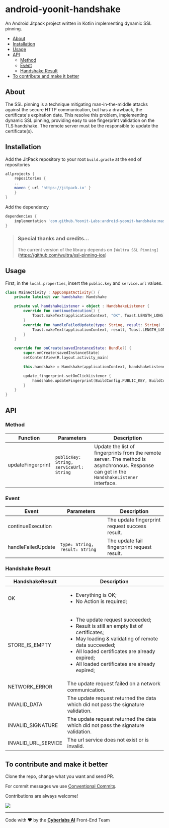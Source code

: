 # android-yoonit-handshake

An Android Jitpack project written in Kotlin implementing dynamic SSL pinning.

* [About](#about)
* [Installation](#installation)
* [Usage](#usage)
* [API](#api)
  * [Method](#method)
  * [Event](#event)
  * [Handshake Result](#handshake-result)
* [To contribute and make it better](#to-contribute-and-make-it-better)

## About

The SSL pinning is a technique mitigating man-in-the-middle attacks against the secure HTTP communication, but has a drawback, the certificate's expiration date. This resolve this problem, implementing dynamic SSL pinning, providing easy to use fingerprint validation on the TLS handshake. The remote server must be the responsible to update the certificate(s).

## Installation

Add the JitPack repository to your root `build.gradle` at the end of repositories

```groovy
allprojects {
	repositories {
	..
	maven { url 'https://jitpack.io' }
	}
}
```

Add the dependency

```groovy
dependencies {
	implementation 'com.github.Yoonit-Labs:android-yoonit-handshake:master-SNAPSHOT'
}
```

> ### Special thanks and credits...
> The current version of the library depends on `[Wultra SSL Pinning]`(https://github.com/wultra/ssl-pinning-ios)

## Usage

First, in the `local.properties`, insert the `public.key` and `service.url` values. 

```kotlin
class MainActivity : AppCompatActivity() {
    private lateinit var handshake: Handshake

    private val handshakeListener = object : HandshakeListener {
        override fun continueExecution() {
            Toast.makeText(applicationContext, "OK", Toast.LENGTH_LONG).show()
        }
        override fun handleFailedUpdate(type: String, result: String) {
            Toast.makeText(applicationContext, result, Toast.LENGTH_LONG).show()
        }
    }

    override fun onCreate(savedInstanceState: Bundle?) {
        super.onCreate(savedInstanceState)
        setContentView(R.layout.activity_main)

        this.handshake = Handshake(applicationContext, handshakeListener)

        update_fingerprint.setOnClickListener {
            handshake.updateFingerprint(BuildConfig.PUBLIC_KEY, BuildConfig.URL)
        }
    }
}
```

## API

### Method

| Function          | Parameters                               | Description
| -                 | -                                        | -
| updateFingerprint | `publicKey: String, serviceUrl: String`  | Update the list of fingerprints from the remote server. The method is asynchronous. Response can get in the `HandshakeListener` interface.

### Event

| Event               | Parameters                     | Description
| -                   | -                              | -
| continueExecution   |                                | The update fingerprint request success result.
| handleFailedUpdate  | `type: String, result: String` | The update fail fingerprint request result.

### Handshake Result

| HandshakeResult      | Description
| -                    | -
| OK                   | <ul><li>Everything is OK;</li><li>No Action is required;</li></ul>
| STORE_IS_EMPTY       | <ul><li>The update request succeeded;</li><li>Result is still an empty list of certificates;</li><li>May loading & validating of remote data succeeded;</li><li>All loaded certificates are already expired;</li><li>All loaded certificates are already expired;</li></ul>
| NETWORK_ERROR        | The update request failed on a network communication. 
| INVALID_DATA         | The update request returned the data which did not pass the signature validation.
| INVALID_SIGNATURE    | The update request returned the data which did not pass the signature validation.
| INVALID_URL_SERVICE  | The url service does not exist or is invalid.

## To contribute and make it better

Clone the repo, change what you want and send PR.

For commit messages we use <a href="https://www.conventionalcommits.org/">Conventional Commits</a>.

Contributions are always welcome!

<a href="https://github.com/Yoonit-Labs/android-yoonit-handshake/graphs/contributors">
  <img src="https://contrib.rocks/image?repo=Yoonit-Labs/android-yoonit-handshake" />
</a>

---

Code with ❤ by the [**Cyberlabs AI**](https://cyberlabs.ai/) Front-End Team